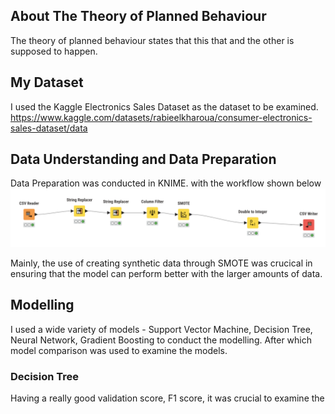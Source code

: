 ## About The Theory of Planned Behaviour

The theory of planned behaviour states that this that and the other is supposed to happen. 

## My Dataset

I used the Kaggle Electronics Sales Dataset as the dataset to be examined. 
https://www.kaggle.com/datasets/rabieelkharoua/consumer-electronics-sales-dataset/data 


## Data Understanding and Data Preparation 
Data Preparation was conducted in KNIME. with the workflow shown below
![workflow](https://github.com/wongwenbing/Examining-Customer-Purchase-Intent/blob/main/workflow.png)

Mainly, the use of creating synthetic data through SMOTE was crucical in ensuring that the model can perform better with the larger amounts of data.

## Modelling
I used a wide variety of models - Support Vector Machine, Decision Tree, Neural Network, Gradient Boosting to conduct the modelling. After which model comparison was used to examine the models. 

### Decision Tree 
Having a really good validation score, F1 score, it was crucial to examine the
